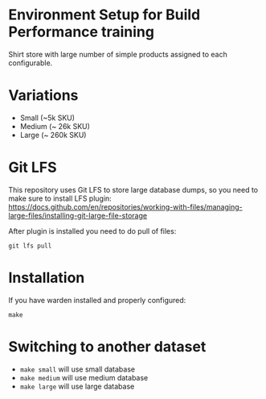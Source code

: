 # Environment Setup for Build Performance training

Shirt store with large number of simple products assigned to each configurable.

# Variations

- Small (~5k SKU)
- Medium (~ 26k SKU)
- Large (~ 260k SKU)

# Git LFS

This repository uses Git LFS to store large database dumps, so you need to make sure to install LFS plugin:
https://docs.github.com/en/repositories/working-with-files/managing-large-files/installing-git-large-file-storage

After plugin is installed you need to do pull of files:
```
git lfs pull
```

# Installation

If you have warden installed and properly configured:

`make`

# Switching to another dataset

- `make small` will use small database
- `make medium` will use medium database
- `make large` will use large database
